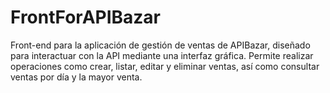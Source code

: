 # FrontForAPIBazar
Front-end para la aplicación de gestión de ventas de APIBazar, diseñado para interactuar con la API mediante una interfaz gráfica. Permite realizar operaciones como crear, listar, editar y eliminar ventas, así como consultar ventas por día y la mayor venta.
